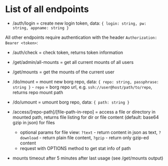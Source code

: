 # List of all endpoints

- /auth/login = create new login token, data: `{ login: string, pw: string, appname: string }`

All other endpoints require authentication with the header `Authorization: Bearer <token>`:

- /auth/check = check token, returns token information
- /get/admin/all-mounts = get all current mounts of all users
- /get/mounts = get the mounts of the current user
- /do/mount = mount new borg repo, data: `{ repo: string, passphrase: string }` - `repo` = borg repo url, e.g. `ssh://user@host/path/to/repo`, returns repo mount path
- /do/umount = umount borg repo, data: `{ path: string }`
- /access/[repo-path]/[file-path-in-repo] = access a file or directory in mounted path, returns file listing for dir or file content (default: base64 gzip in json) for files
  - optional params for file view: `?text` - return content in json as text, `?download` - return plain file content, `?gzip` - return only gzip-ed content
  - request with OPTIONS method to get stat info of path

- mounts timeout after 5 minutes after last usage (see /get/mounts output)
